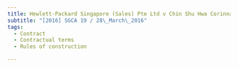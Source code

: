 ```yaml
---
title: Hewlett-Packard Singapore (Sales) Pte Ltd v Chin Shu Hwa Corinna 
subtitle: "[2016] SGCA 19 / 28\_March\_2016"
tags:
  - Contract
  - Contractual terms
  - Rules of construction

---
```


